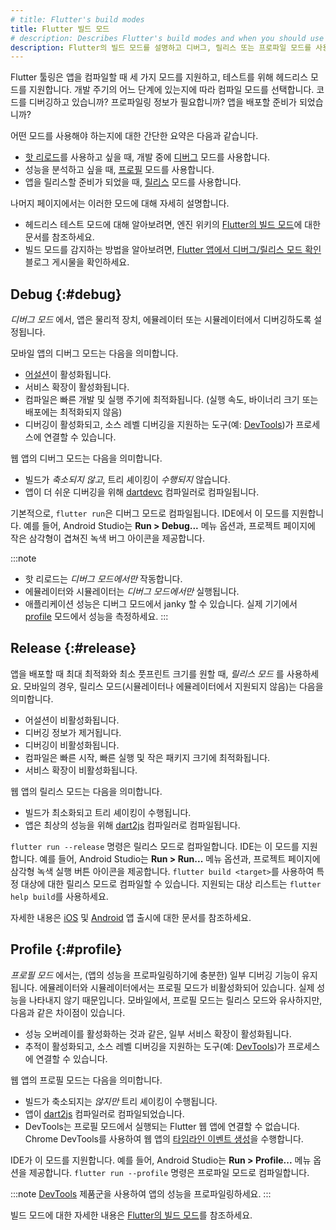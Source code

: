 ```yaml
---
# title: Flutter's build modes
title: Flutter 빌드 모드
# description: Describes Flutter's build modes and when you should use debug, release, or profile mode.
description: Flutter의 빌드 모드를 설명하고 디버그, 릴리스 또는 프로파일 모드를 사용해야 하는 경우를 설명합니다.
---
```


Flutter 툴링은 앱을 컴파일할 때 세 가지 모드를 지원하고, 테스트를 위해 헤드리스 모드를 지원합니다. 
개발 주기의 어느 단계에 있는지에 따라 컴파일 모드를 선택합니다. 
코드를 디버깅하고 있습니까? 프로파일링 정보가 필요합니까? 앱을 배포할 준비가 되었습니까?

어떤 모드를 사용해야 하는지에 대한 간단한 요약은 다음과 같습니다.

* [핫 리로드][hot reload]를 사용하고 싶을 때, 개발 중에 [디버그](#debug) 모드를 사용합니다.
* 성능을 분석하고 싶을 때, [프로필](#profile) 모드를 사용합니다.
* 앱을 릴리스할 준비가 되었을 때, [릴리스](#release) 모드를 사용합니다.

나머지 페이지에서는 이러한 모드에 대해 자세히 설명합니다.

* 헤드리스 테스트 모드에 대해 알아보려면, 엔진 위키의 [Flutter의 빌드 모드][Flutter's build modes]에 대한 문서를 참조하세요.
* 빌드 모드를 감지하는 방법을 알아보려면, [Flutter 앱에서 디버그/릴리스 모드 확인][Check for Debug/Release Mode in Flutter Apps] 블로그 게시물을 확인하세요.

[Check for Debug/Release Mode in Flutter Apps]: https://retroportalstudio.medium.com/check-for-debug-release-mode-in-flutter-apps-d8d545f20da3

## Debug {:#debug}

_디버그 모드_ 에서, 앱은 물리적 장치, 에뮬레이터 또는 시뮬레이터에서 디버깅하도록 설정됩니다.

모바일 앱의 디버그 모드는 다음을 의미합니다.

* [어설션][Assertions]이 활성화됩니다.
* 서비스 확장이 활성화됩니다.
* 컴파일은 빠른 개발 및 실행 주기에 최적화됩니다. (실행 속도, 바이너리 크기 또는 배포에는 최적화되지 않음)
* 디버깅이 활성화되고, 소스 레벨 디버깅을 지원하는 도구(예: [DevTools][])가 프로세스에 연결할 수 있습니다.

웹 앱의 디버그 모드는 다음을 의미합니다.

* 빌드가 _축소되지 않고_, 트리 셰이킹이 _수행되지_ 않습니다.
* 앱이 더 쉬운 디버깅을 위해 [dartdevc][] 컴파일러로 컴파일됩니다.

기본적으로, `flutter run`은 디버그 모드로 컴파일됩니다. IDE에서 이 모드를 지원합니다. 
예를 들어, Android Studio는 **Run > Debug...** 메뉴 옵션과, 
프로젝트 페이지에 작은 삼각형이 겹쳐진 녹색 버그 아이콘을 제공합니다.

:::note
* 핫 리로드는 _디버그 모드에서만_ 작동합니다.
* 에뮬레이터와 시뮬레이터는 _디버그 모드에서만_ 실행됩니다.
* 애플리케이션 성능은 디버그 모드에서 janky 할 수 있습니다. 실제 기기에서 [profile](#profile) 모드에서 성능을 측정하세요.
:::

## Release {:#release}

앱을 배포할 때 최대 최적화와 최소 풋프린트 크기를 원할 때, _릴리스 모드_ 를 사용하세요. 
모바일의 경우, 릴리스 모드(시뮬레이터나 에뮬레이터에서 지원되지 않음)는 다음을 의미합니다.

* 어설션이 비활성화됩니다.
* 디버깅 정보가 제거됩니다.
* 디버깅이 비활성화됩니다.
* 컴파일은 빠른 시작, 빠른 실행 및 작은 패키지 크기에 최적화됩니다.
* 서비스 확장이 비활성화됩니다.

웹 앱의 릴리스 모드는 다음을 의미합니다.

* 빌드가 최소화되고 트리 셰이킹이 수행됩니다.
* 앱은 최상의 성능을 위해 [dart2js][] 컴파일러로 컴파일됩니다.

`flutter run --release` 명령은 릴리스 모드로 컴파일합니다. IDE는 이 모드를 지원합니다. 
예를 들어, Android Studio는 **Run > Run...** 메뉴 옵션과, 
프로젝트 페이지에 삼각형 녹색 실행 버튼 아이콘을 제공합니다. 
`flutter build <target>`를 사용하여 특정 대상에 대한 릴리스 모드로 컴파일할 수 있습니다. 
지원되는 대상 리스트는 `flutter help build`를 사용하세요.

자세한 내용은 [iOS][] 및 [Android][] 앱 출시에 대한 문서를 참조하세요.

## Profile {:#profile}

_프로필 모드_ 에서는, (앱의 성능을 프로파일링하기에 충분한) 일부 디버깅 기능이 유지됩니다. 
에뮬레이터와 시뮬레이터에서는 프로필 모드가 비활성화되어 있습니다. 실제 성능을 나타내지 않기 때문입니다. 
모바일에서, 프로필 모드는 릴리스 모드와 유사하지만, 다음과 같은 차이점이 있습니다.

* 성능 오버레이를 활성화하는 것과 같은, 일부 서비스 확장이 활성화됩니다.
* 추적이 활성화되고, 소스 레벨 디버깅을 지원하는 도구(예: [DevTools][])가 프로세스에 연결할 수 있습니다.

웹 앱의 프로필 모드는 다음을 의미합니다.

* 빌드가 축소되지는 _않지만_ 트리 셰이킹이 수행됩니다.
* 앱이 [dart2js][] 컴파일러로 컴파일되었습니다.
* DevTools는 프로필 모드에서 실행되는 Flutter 웹 앱에 연결할 수 없습니다. 
  Chrome DevTools를 사용하여 웹 앱의 [타임라인 이벤트 생성][generate timeline events]을 수행합니다.

IDE가 이 모드를 지원합니다. 
예를 들어, Android Studio는 **Run > Profile...** 메뉴 옵션을 제공합니다. 
`flutter run --profile` 명령은 프로파일 모드로 컴파일합니다.

:::note
[DevTools][] 제품군을 사용하여 앱의 성능을 프로파일링하세요.
:::

빌드 모드에 대한 자세한 내용은 [Flutter의 빌드 모드][Flutter's build modes]를 참조하세요.


[Android]: /deployment/android
[Assertions]: {{site.dart-site}}/language/error-handling#assert
[dart2js]: {{site.dart-site}}/tools/dart2js
[dartdevc]: {{site.dart-site}}/tools/dartdevc
[DevTools]: /tools/devtools
[Flutter's build modes]: {{site.repo.engine}}/blob/main/docs/Flutter's-modes.md
[generate timeline events]: {{site.developers}}/web/tools/chrome-devtools/evaluate-performance/performance-reference
[hot reload]: /tools/hot-reload
[iOS]: /deployment/ios

